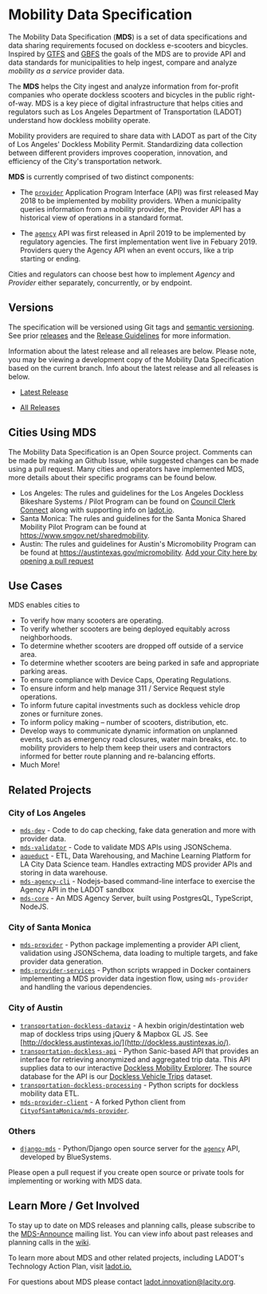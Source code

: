 # Mobility Data Specification

The Mobility Data Specification (**MDS**) is a set of data specifications and data sharing requirements focused on dockless e-scooters and bicycles. Inspired by [GTFS](https://developers.google.com/transit/gtfs/reference/) and [GBFS](https://github.com/NABSA/gbfs) the goals of the MDS are to provide API and data standards for municipalities to help ingest, compare and analyze *mobility as a service* provider data. 

The **MDS** helps the City ingest and analyze information from for-profit companies who operate dockless scooters and bicycles in the public right-of-way. MDS is a key piece of digital infrastructure that helps cities and regulators such as Los Angeles Department of Transportation (LADOT) understand how dockless mobility operate.

Mobility providers are required to share data with LADOT as part of the City of Los Angeles' Dockless Mobility Permit. Standardizing data collection between different providers improves cooperation, innovation, and efficiency of the City's transportation network.

**MDS** is currently comprised of two distinct components:

* The [`provider`][provider] Application Program Interface (API) was first released May 2018 to be implemented by mobility providers. When a municipality queries information from a mobility provider, the Provider API has a historical view of operations in a standard format.

* The [`agency`][agency] API was first released in April 2019 to be implemented by regulatory agencies. The first implementation went live in Febuary 2019. Providers query the Agency API when an event occurs, like a trip starting or ending.

Cities and regulators can choose best how to implement *Agency* and *Provider* either separately, concurrently, or by endpoint.

## Versions

The specification will be versioned using Git tags and [semantic versioning](https://semver.org/). See prior [releases](https://github.com/CityOfLosAngeles/mobility-data-specification/releases) and the [Release Guidelines](ReleaseGuidelines.md) for more information.

Information about the latest release and all releases are below. Please note, you may be viewing a development copy of the Mobility Data Specification based on the current branch. Info about the latest release and all releases is below.

* [Latest Release](https://github.com/CityOfLosAngeles/mobility-data-specification/tree/master)

* [All Releases](https://github.com/CityOfLosAngeles/mobility-data-specification/releases)

## Cities Using MDS 

The Mobility Data Specification is an Open Source project. Comments can be made by making an Github Issue, while suggested changes can be made using a pull request. Many cities and operators have implemented MDS, more details about their specific programs can be found below. 

* Los Angeles: The rules and guidelines for the Los Angeles Dockless Bikeshare Systems / Pilot Program can be found on [Council Clerk Connect](https://cityclerk.lacity.org/lacityclerkconnect/index.cfm?fa=ccfi.viewrecord&cfnumber=17-1125) along with supporting info on [ladot.io](https://ladot.io/programs/dockless/).
* Santa Monica: The rules and guidelines for the Santa Monica Shared Mobility Pilot Program can be found at https://www.smgov.net/sharedmobility.
* Austin: The rules and guidelines for Austin's Micromobility Program can be found at https://austintexas.gov/micromobility.
[Add your City here by opening a pull request](https://github.com/CityofLosAngeles/mobility-data-specification/compare)

## Use Cases
MDS enables cities to 

- To verify how many scooters are operating.
- To verify whether scooters are being deployed equitably across neighborhoods. 
- To determine whether scooters are dropped off outside of a service area. 
- To determine whether scooters are being parked in safe and appropriate parking areas.
- To ensure compliance with Device Caps, Operating Regulations. 
- To ensure inform and help manage 311 / Service Request style operations. 
- To inform future capital investments such as dockless vehicle drop zones or furniture zones.
- To inform policy making – number of scooters, distribution, etc.
- Develop ways to communicate dynamic information on unplanned events, such as emergency road closures, water main breaks, etc. to mobility providers to help them keep their users and contractors informed for better route planning and re-balancing efforts.
- Much More! 

## Related Projects

### City of Los Angeles
* [`mds-dev`](https://github.com/cityoflosangeles/mds-dev) - Code to do cap checking, fake data generation and more with provider data. 
* [`mds-validator`](https://github.com/cityoflosangeles/mds-validator) - Code to validate MDS APIs using JSONSchema. 
* [`aqueduct`](https://github.com/cityoflosangeles/aqueduct) - ETL, Data Warehousing, and Machine Learning Platform for LA City Data Science team. Handles extracting MDS provider APIs and storing in data warehouse. 
* [`mds-agency-cli`](https://github.com/cityoflosangeles/mds-agency-cli) - Nodejs-based command-line interface to exercise the Agency API in the LADOT sandbox
* [`mds-core`](https://github.com/CityOfLosAngeles/mds-core) - An MDS Agency Server, built using PostgresQL, TypeScript, NodeJS.

### City of Santa Monica
* [`mds-provider`](https://github.com/cityofsantamonica/mds-provider) - Python package implementing a provider API client, validation using JSONSchema, data loading to multiple targets, and fake provider data generation.
* [`mds-provider-services`](https://github.com/cityofsantamonica/mds-provider-services) - Python scripts wrapped in Docker containers implementing a MDS provider data ingestion flow, using `mds-provider` and handling the various dependencies.

### City of Austin
* [`transportation-dockless-dataviz`](https://github.com/cityofaustin/transportation-dockless-dataviz) - A hexbin origin/destintation web map of dockless trips using jQuery & Mapbox GL JS. See [http://dockless.austintexas.io/](http://dockless.austintexas.io/).
* [`transportation-dockless-api`](https://github.com/cityofaustin/transportation-dockless-api) - Python Sanic-based API that provides an interface for retrieving anonymized and aggregated trip data. This API supplies data to our interactive [Dockless Mobility Explorer](https://dockless.austintexas.io). The source database for the API is our [Dockless Vehicle Trips](https://data.austintexas.gov/Transportation-and-Mobility/Dockless-Vehicle-Trips/7d8e-dm7r) dataset.
* [`transportation-dockless-processing`](https://github.com/cityofaustin/transportation-dockless-processing) - Python scripts for dockless mobility data ETL.
* [`mds-provider-client`](https://github.com/cityofaustin/mds-provider-client) - A forked Python client from [`CityofSantaMonica/mds-provider`](https://github.com/cityofsantamonica/mds-provider).

### Others

* [`django-mds`](https://github.com/polyconseil/django-mds) - Python/Django open source server for the [`agency`][agency] API, developed by BlueSystems.

Please open a pull request if you create open source or private tools for implementing or working with MDS data. 

[agency]: /agency/README.md
[provider]: /provider/README.md

## Learn More / Get Involved 

To stay up to date on MDS releases and planning calls, please subscribe to the [MDS-Announce](https://groups.google.com/forum/#!forum/mds-announce) mailing list. You can view info about past releases and planning calls in the [wiki](https://github.com/CityOfLosAngeles/mobility-data-specification/wiki). 

To learn more about MDS and other related projects, including LADOT's Technology Action Plan, visit [ladot.io.](https://ladot.io/)

For questions about MDS please contact [ladot.innovation@lacity.org](mailto:ladot.innovation@lacity.org).
